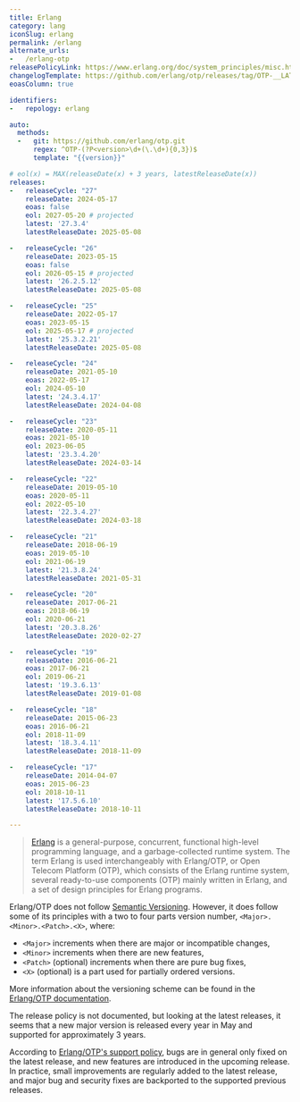 ```yaml
---
title: Erlang
category: lang
iconSlug: erlang
permalink: /erlang
alternate_urls:
-   /erlang-otp
releasePolicyLink: https://www.erlang.org/doc/system_principles/misc.html
changelogTemplate: https://github.com/erlang/otp/releases/tag/OTP-__LATEST__
eoasColumn: true

identifiers:
-   repology: erlang

auto:
  methods:
  -   git: https://github.com/erlang/otp.git
      regex: ^OTP-(?P<version>\d+(\.\d+){0,3})$
      template: "{{version}}"

# eol(x) = MAX(releaseDate(x) + 3 years, latestReleaseDate(x))
releases:
-   releaseCycle: "27"
    releaseDate: 2024-05-17
    eoas: false
    eol: 2027-05-20 # projected
    latest: '27.3.4'
    latestReleaseDate: 2025-05-08

-   releaseCycle: "26"
    releaseDate: 2023-05-15
    eoas: false
    eol: 2026-05-15 # projected
    latest: '26.2.5.12'
    latestReleaseDate: 2025-05-08

-   releaseCycle: "25"
    releaseDate: 2022-05-17
    eoas: 2023-05-15
    eol: 2025-05-17 # projected
    latest: '25.3.2.21'
    latestReleaseDate: 2025-05-08

-   releaseCycle: "24"
    releaseDate: 2021-05-10
    eoas: 2022-05-17
    eol: 2024-05-10
    latest: '24.3.4.17'
    latestReleaseDate: 2024-04-08

-   releaseCycle: "23"
    releaseDate: 2020-05-11
    eoas: 2021-05-10
    eol: 2023-06-05
    latest: '23.3.4.20'
    latestReleaseDate: 2024-03-14

-   releaseCycle: "22"
    releaseDate: 2019-05-10
    eoas: 2020-05-11
    eol: 2022-05-10
    latest: '22.3.4.27'
    latestReleaseDate: 2024-03-18

-   releaseCycle: "21"
    releaseDate: 2018-06-19
    eoas: 2019-05-10
    eol: 2021-06-19
    latest: '21.3.8.24'
    latestReleaseDate: 2021-05-31

-   releaseCycle: "20"
    releaseDate: 2017-06-21
    eoas: 2018-06-19
    eol: 2020-06-21
    latest: '20.3.8.26'
    latestReleaseDate: 2020-02-27

-   releaseCycle: "19"
    releaseDate: 2016-06-21
    eoas: 2017-06-21
    eol: 2019-06-21
    latest: '19.3.6.13'
    latestReleaseDate: 2019-01-08

-   releaseCycle: "18"
    releaseDate: 2015-06-23
    eoas: 2016-06-21
    eol: 2018-11-09
    latest: '18.3.4.11'
    latestReleaseDate: 2018-11-09

-   releaseCycle: "17"
    releaseDate: 2014-04-07
    eoas: 2015-06-23
    eol: 2018-10-11
    latest: '17.5.6.10'
    latestReleaseDate: 2018-10-11

---
```


> [Erlang](https://www.erlang.org/) is a general-purpose, concurrent, functional high-level
> programming language, and a garbage-collected runtime system. The term Erlang is used
> interchangeably with Erlang/OTP, or Open Telecom Platform (OTP), which consists of the Erlang
> runtime system, several ready-to-use components (OTP) mainly written in Erlang, and a set of
> design principles for Erlang programs.

Erlang/OTP does not follow [Semantic Versioning](https://semver.org/). However, it does follow some
of its principles with a two to four parts version number, `<Major>.<Minor>.<Patch>.<X>`, where:

- `<Major>` increments when there are major or incompatible changes,
- `<Minor>` increments when there are new features,
- `<Patch>` (optional) increments when there are pure bug fixes,
- `<X>` (optional) is a part used for partially ordered versions.

More information about the versioning scheme can be found in the [Erlang/OTP documentation](https://www.erlang.org/doc/system_principles/versions#version-scheme).

The release policy is not documented, but looking at the latest releases, it seems that a new major
version is released every year in May and supported for approximately 3 years.

According to [Erlang/OTP's support policy](https://www.erlang.org/doc/system_principles/misc.html),
bugs are in general only fixed on the latest release, and new features are introduced in the
upcoming release. In practice, small improvements are regularly added to the latest release, and
major bug and security fixes are backported to the supported previous releases.
